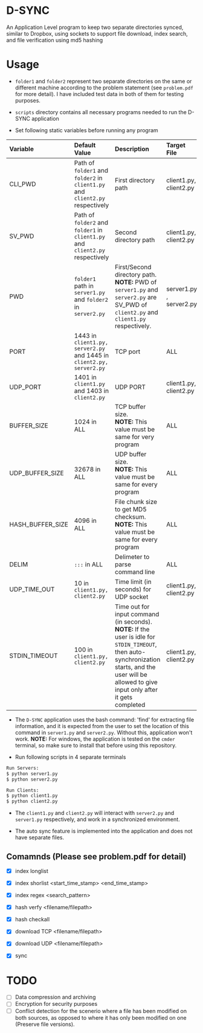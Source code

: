 # D-SYNC
An Application Level program to keep two separate directories synced, similar to Dropbox, using sockets to support file download, index search, and file verification using md5 hashing

# Usage

* ``folder1`` and ``folder2`` represent two separate directories on the same or different machine according to the problem statement (see ``problem.pdf`` for more detail). I have included test data in both of them for testing purposes.  

* ``scripts`` directory contains all necessary programs needed to run the D-SYNC application

* Set following static variables before running any program

| Variable | Default Value | Description  | Target File  |  
| :---         |     :---      |      :---    |      :---    |
| CLI_PWD   | Path of `folder1` and `folder2` in `client1.py` and `client2.py` respectively    | First directory path   |  client1.py, client2.py           |
| SV_PWD     | Path of `folder2` and `folder1` in `client1.py` and `client2.py` respectively     | Second directory path      | client1.py, client2.py|
| PWD   | `folder1` path in `server1.py` and `folder2` in `server2.py`      | First/Second directory path. <br/> **NOTE:** PWD of `server1.py` and `server2.py` are SV_PWD of `client2.py` and `client1.py` respectively.     |server1.py , server2.py|
| PORT     | 1443 in `client1.py, server2.py` and 1445 in `client2.py, server2.py`       | TCP port      | ALL |
| UDP_PORT   | 1401 in `client1.py` and 1403 in `client2.py`     | UDP PORT    | client1.py, client2.py |
| BUFFER_SIZE     | 1024 in ALL     | TCP buffer size. <br/> **NOTE:** This value must be same for very program    | ALL | 
| UDP_BUFFER_SIZE   | 32678 in ALL     | UDP buffer size. <br/> **NOTE:** This value must be same for every program     | ALL |
| HASH_BUFFER_SIZE   | 4096 in ALL     | File chunk size to get MD5 checksum. <br/> **NOTE:** This value must be same for every program     | ALL |
| DELIM     | `:::`  in ALL    | Delimeter to parse command line     | ALL |
| UDP_TIME_OUT   | 10 in `client1.py, client2.py`     | Time limit (in seconds) for UDP socket    |  client1.py, client2.py | 
| STDIN_TIMEOUT     | 100 in `client1.py, client2.py`       | Time out for input command (in seconds). <br/> **NOTE:** If the user is idle for ``STDIN_TIMEOUT``, then auto-synchronization starts, and the user will be allowed to give input only after it gets completed    | client1.py, client2.py | 

* The `D-SYNC` application uses the bash command: 'find' for extracting file information, and it is expected from the user to set the location of this command in `server1.py` and `server2.py`. Without this, application won't work. **NOTE:** For windows, the application is tested on the `cmder` terminal, so make sure to install that before using this repository.  

* Run following scripts in 4 separate terminals
```bash
Run Servers:
$ python server1.py
$ python server2.py

Run Clients:
$ python client1.py
$ python client2.py
```

* The ``client1.py`` and ``client2.py`` will interact with ``server2.py`` and ``server1.py`` respectively, and work in a synchronized environment. 

* The auto sync feature is implemented into the application and does not have separate files.

## Comamnds (Please see problem.pdf for detail)
- [x] index longlist 
- [x] index shorlist <start_time_stamp> <end_time_stamp>
- [x] index regex <search_pattern>
- [x] hash verfy <filename/filepath>
- [x] hash checkall
- [x] download TCP <filename/filepath>
- [x] download UDP <filename/filepath>
- [x] sync


# TODO

- [ ] Data compression and archiving
- [ ] Encryption for security purposes
- [ ] Conflict detection for the scenerio where a file has been modified on both sources, as opposed to where it has only been modified on one (Preserve file versions).  
